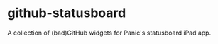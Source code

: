 github-statusboard
==================

A collection of (bad)GitHub widgets for Panic's statusboard iPad app.